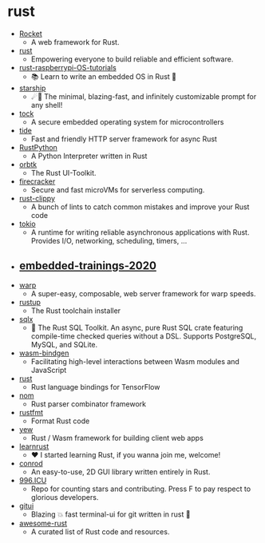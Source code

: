 # rust
- [Rocket](https://github.com/SergioBenitez/Rocket)
  - A web framework for Rust.
- [rust](https://github.com/rust-lang/rust)
  - Empowering everyone to build reliable and efficient software.
- [rust-raspberrypi-OS-tutorials](https://github.com/rust-embedded/rust-raspberrypi-OS-tutorials)
  - 📚 Learn to write an embedded OS in Rust 🦀
- [starship](https://github.com/starship/starship)
  - ☄🌌️ The minimal, blazing-fast, and infinitely customizable prompt for any shell!
- [tock](https://github.com/tock/tock)
  - A secure embedded operating system for microcontrollers
- [tide](https://github.com/http-rs/tide)
  - Fast and friendly HTTP server framework for async Rust
- [RustPython](https://github.com/RustPython/RustPython)
  - A Python Interpreter written in Rust
- [orbtk](https://github.com/redox-os/orbtk)
  - The Rust UI-Toolkit.
- [firecracker](https://github.com/firecracker-microvm/firecracker)
  - Secure and fast microVMs for serverless computing.
- [rust-clippy](https://github.com/rust-lang/rust-clippy)
  - A bunch of lints to catch common mistakes and improve your Rust code
- [tokio](https://github.com/tokio-rs/tokio)
  - A runtime for writing reliable asynchronous applications with Rust. Provides I/O, networking, scheduling, timers, ...
- [embedded-trainings-2020](https://github.com/ferrous-systems/embedded-trainings-2020)
  - 
- [warp](https://github.com/seanmonstar/warp)
  - A super-easy, composable, web server framework for warp speeds.
- [rustup](https://github.com/rust-lang/rustup)
  - The Rust toolchain installer
- [sqlx](https://github.com/launchbadge/sqlx)
  - 🧰 The Rust SQL Toolkit. An async, pure Rust SQL crate featuring compile-time checked queries without a DSL. Supports PostgreSQL, MySQL, and SQLite.
- [wasm-bindgen](https://github.com/rustwasm/wasm-bindgen)
  - Facilitating high-level interactions between Wasm modules and JavaScript
- [rust](https://github.com/tensorflow/rust)
  - Rust language bindings for TensorFlow
- [nom](https://github.com/Geal/nom)
  - Rust parser combinator framework
- [rustfmt](https://github.com/rust-lang/rustfmt)
  - Format Rust code
- [yew](https://github.com/yewstack/yew)
  - Rust / Wasm framework for building client web apps
- [learnrust](https://github.com/inancgumus/learnrust)
  - ❤️ I started learning Rust, if you wanna join me, welcome!
- [conrod](https://github.com/PistonDevelopers/conrod)
  - An easy-to-use, 2D GUI library written entirely in Rust.
- [996.ICU](https://github.com/996icu/996.ICU)
  - Repo for counting stars and contributing. Press F to pay respect to glorious developers.
- [gitui](https://github.com/extrawurst/gitui)
  - Blazing 💥 fast terminal-ui for git written in rust 🦀
- [awesome-rust](https://github.com/rust-unofficial/awesome-rust)
  - A curated list of Rust code and resources.
